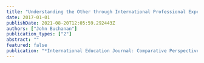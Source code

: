 ```yaml
---
title: "Understanding the Other through International Professional Experiences"
date: 2017-01-01
publishDate: 2021-08-20T12:05:59.292443Z
authors: ["John Buchanan"]
publication_types: ["2"]
abstract: ""
featured: false
publication: "*International Education Journal: Comparative Perspectives*"
---
```


